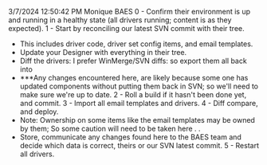 3/7/2024 12:50:42 PM
Monique BAES
0 - Confirm their environment is up and running in a healthy state (all drivers running; content is as they expected).
1 - Start by reconciling our latest SVN commit with their tree.
  - This includes driver code, driver set config items, and email templates.
  - Update your Designer with everything in their tree.
  - Diff the drivers: I prefer WinMerge/SVN diffs: so export them all back into
  - ***Any changes encountered here, are likely because some one has updated components without putting them back in SVN; so we'll need to make sure we're up to date.
2 - Roll a build if it hasn't been done yet, and commit.
3 - Import all email templates and drivers.
4 - Diff compare, and deploy.
   - Note: Ownership on some items like the email templates may be owned by them; So some caution will need to be taken here . .
   - Store, communicate any changes found here to the BAES team and decide which data is correct, theirs or our SVN latest commit.
5 - Restart all drivers.


